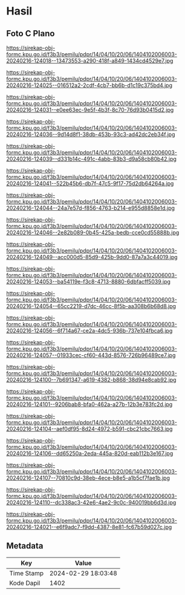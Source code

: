 # Hasil

## Foto C Plano

https://sirekap-obj-formc.kpu.go.id/f3b3/pemilu/pdpr/14/04/10/20/06/1404102006003-20240216-124018--13473553-a290-418f-a849-1434cd4529e7.jpg

https://sirekap-obj-formc.kpu.go.id/f3b3/pemilu/pdpr/14/04/10/20/06/1404102006003-20240216-124025--016512a2-2cdf-4cb7-bb6b-d1c19c375bd4.jpg

https://sirekap-obj-formc.kpu.go.id/f3b3/pemilu/pdpr/14/04/10/20/06/1404102006003-20240216-124031--e0ee63ec-9e5f-4b3f-8c70-76d93b0415d2.jpg

https://sirekap-obj-formc.kpu.go.id/f3b3/pemilu/pdpr/14/04/10/20/06/1404102006003-20240216-124036--9d14d8f1-38db-453b-93c3-ad42dc2eb34f.jpg

https://sirekap-obj-formc.kpu.go.id/f3b3/pemilu/pdpr/14/04/10/20/06/1404102006003-20240216-124039--d331b14c-491c-4abb-83b3-d9a58cb80b42.jpg

https://sirekap-obj-formc.kpu.go.id/f3b3/pemilu/pdpr/14/04/10/20/06/1404102006003-20240216-124041--522b45b6-db7f-47c5-9f17-75d2db64264a.jpg

https://sirekap-obj-formc.kpu.go.id/f3b3/pemilu/pdpr/14/04/10/20/06/1404102006003-20240216-124044--24a7e57d-f856-4763-b214-e955d8858e1d.jpg

https://sirekap-obj-formc.kpu.go.id/f3b3/pemilu/pdpr/14/04/10/20/06/1404102006003-20240216-124046--2e82b089-0b45-425a-bedb-cce0cd55888b.jpg

https://sirekap-obj-formc.kpu.go.id/f3b3/pemilu/pdpr/14/04/10/20/06/1404102006003-20240216-124049--acc000d5-85d9-425b-9dd0-87a7a3c44019.jpg

https://sirekap-obj-formc.kpu.go.id/f3b3/pemilu/pdpr/14/04/10/20/06/1404102006003-20240216-124053--ba54119e-f3c8-4713-8880-6dbfacff5039.jpg

https://sirekap-obj-formc.kpu.go.id/f3b3/pemilu/pdpr/14/04/10/20/06/1404102006003-20240216-124054--65cc2219-d7dc-46cc-8f5b-aa308b6b68d8.jpg

https://sirekap-obj-formc.kpu.go.id/f3b3/pemilu/pdpr/14/04/10/20/06/1404102006003-20240216-124056--6f714a67-ce2a-4dc5-936b-737e104fbca6.jpg

https://sirekap-obj-formc.kpu.go.id/f3b3/pemilu/pdpr/14/04/10/20/06/1404102006003-20240216-124057--01933cec-cf60-443d-8576-726b96489ce7.jpg

https://sirekap-obj-formc.kpu.go.id/f3b3/pemilu/pdpr/14/04/10/20/06/1404102006003-20240216-124100--7b691347-a619-4382-b868-38d94e8cab92.jpg

https://sirekap-obj-formc.kpu.go.id/f3b3/pemilu/pdpr/14/04/10/20/06/1404102006003-20240216-124101--9206bab8-bfa0-462a-a27b-12b3e783fc2d.jpg

https://sirekap-obj-formc.kpu.go.id/f3b3/pemilu/pdpr/14/04/10/20/06/1404102006003-20240216-124104--aef0df95-8d24-4972-b591-cbc21cbc7663.jpg

https://sirekap-obj-formc.kpu.go.id/f3b3/pemilu/pdpr/14/04/10/20/06/1404102006003-20240216-124106--dd65250a-2eda-445a-820d-eab112b3e167.jpg

https://sirekap-obj-formc.kpu.go.id/f3b3/pemilu/pdpr/14/04/10/20/06/1404102006003-20240216-124107--70810c9d-38eb-4ece-b8e5-a1b5cf7fae1b.jpg

https://sirekap-obj-formc.kpu.go.id/f3b3/pemilu/pdpr/14/04/10/20/06/1404102006003-20240216-124110--dc338ac3-42e6-4ae2-9c0c-940019bb6d3d.jpg

https://sirekap-obj-formc.kpu.go.id/f3b3/pemilu/pdpr/14/04/10/20/06/1404102006003-20240216-124021--e6f9adc7-f9dd-4387-8e81-fc67b59d027c.jpg


## Metadata

| Key        | Value               |
| ---------- | ------------------- |
| Time Stamp | 2024-02-29 18:03:48 |
| Kode Dapil | 1402                |



